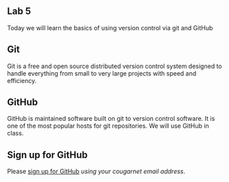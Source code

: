 ## Lab 5

Today we will learn the basics of using version control via git and GitHub

## Git

Git is a free and open source distributed version control system designed to handle everything from small to very large projects with speed and efficiency.

## GitHub

GitHub is maintained software built on git to version control software. It is one of the most popular hosts for git repositories. We will use GitHub in class.

## Sign up for GitHub

Please [sign up for GitHub](https://docs.github.com/en/get-started/start-your-journey/creating-an-account-on-github) _using your cougarnet email address_.
